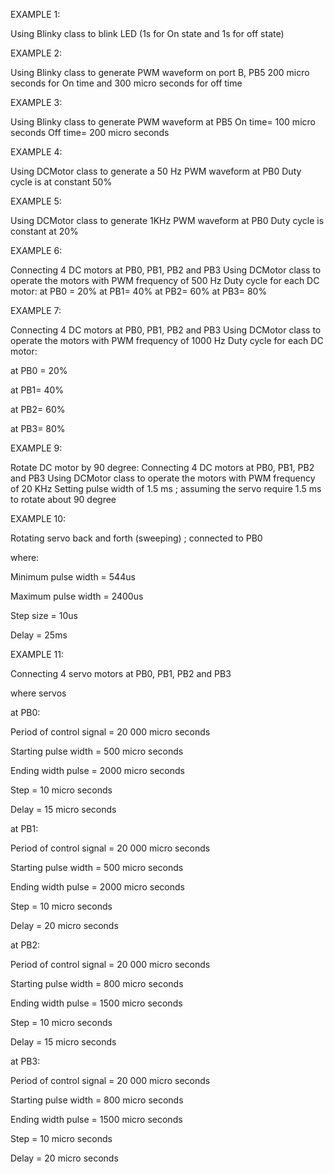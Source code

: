 EXAMPLE 1:

Using Blinky class to blink LED (1s for On state and 1s for off state)

EXAMPLE 2:

Using Blinky class to generate PWM waveform on port B, PB5 
200 micro seconds for On time and 300 micro seconds for off time

EXAMPLE 3:

Using Blinky class to generate PWM waveform at PB5
On time= 100 micro seconds
Off time= 200 micro seconds

EXAMPLE 4:

Using DCMotor class to generate a 50 Hz PWM waveform at PB0
Duty cycle is at constant 50%

EXAMPLE 5:

Using DCMotor class to generate 1KHz PWM waveform at PB0
Duty cycle is constant at 20%

EXAMPLE 6:

Connecting 4 DC motors at PB0, PB1, PB2 and PB3
Using DCMotor class to operate the motors with PWM frequency of 500 Hz
Duty cycle for each DC motor:
at PB0 = 20%
at PB1= 40%
at PB2= 60%
at PB3= 80%

EXAMPLE 7:

Connecting 4 DC motors at PB0, PB1, PB2 and PB3
Using DCMotor class to operate the motors with PWM frequency of 1000 Hz
Duty cycle for each DC motor:

at PB0 = 20%

at PB1= 40%

at PB2= 60%

at PB3= 80%

EXAMPLE 9:

Rotate DC motor by 90 degree:
Connecting 4 DC motors at PB0, PB1, PB2 and PB3
Using DCMotor class to operate the motors with PWM frequency of 20 KHz
Setting pulse width of 1.5 ms ; assuming the servo require 1.5 ms to rotate about 90 degree

EXAMPLE 10:

Rotating servo back and forth (sweeping) ; connected to PB0

where:

Minimum pulse width = 544us

Maximum pulse width = 2400us

Step size = 10us

Delay = 25ms



EXAMPLE 11:

Connecting 4 servo motors at PB0, PB1, PB2 and PB3

where servos

at PB0:

Period of control signal = 20 000 micro seconds

Starting pulse width = 500 micro seconds

Ending width pulse = 2000 micro seconds

Step = 10 micro seconds

Delay = 15 micro seconds


at PB1:

Period of control signal = 20 000 micro seconds

Starting pulse width = 500 micro seconds

Ending width pulse = 2000 micro seconds

Step = 10 micro seconds

Delay = 20 micro seconds 


at PB2:

Period of control signal = 20 000 micro seconds

Starting pulse width = 800 micro seconds

Ending width pulse = 1500 micro seconds

Step = 10 micro seconds

Delay = 15 micro seconds


at PB3:

Period of control signal = 20 000 micro seconds

Starting pulse width = 800 micro seconds

Ending width pulse = 1500 micro seconds

Step = 10 micro seconds

Delay = 20 micro seconds









